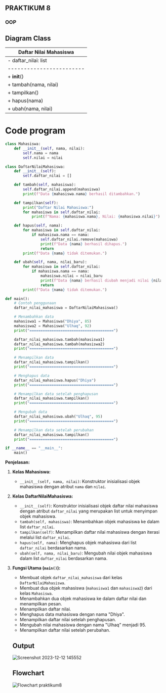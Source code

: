 ## PRAKTIKUM 8
### OOP
## Diagram Class

| Daftar Nilai Mahasiswa   |
| ------------------------ |
| - daftar_nilai: list     |
| ------------------------ |
| + **init**()             |
| + tambah(nama, nilai)    |
| + tampilkan()            |
| + hapus(nama)            |
| + ubah(nama, nilai)      |

# Code program
``` py
class Mahasiswa:
    def __init__(self, nama, nilai):
        self.nama = nama
        self.nilai = nilai

class DaftarNilaiMahasiswa:
    def __init__(self):
        self.daftar_nilai = []

    def tambah(self, mahasiswa):
        self.daftar_nilai.append(mahasiswa)
        print(f"Data {mahasiswa.nama} berhasil ditambahkan.")

    def tampilkan(self):
        print("Daftar Nilai Mahasiswa:")
        for mahasiswa in self.daftar_nilai:
            print(f"Nama: {mahasiswa.nama}, Nilai: {mahasiswa.nilai}")

    def hapus(self, nama):
        for mahasiswa in self.daftar_nilai:
            if mahasiswa.nama == nama:
                self.daftar_nilai.remove(mahasiswa)
                print(f"Data {nama} berhasil dihapus.")
                return
        print(f"Data {nama} tidak ditemukan.")

    def ubah(self, nama, nilai_baru):
        for mahasiswa in self.daftar_nilai:
            if mahasiswa.nama == nama:
                mahasiswa.nilai = nilai_baru
                print(f"Data {nama} berhasil diubah menjadi nilai {nilai_baru}.")
                return
        print(f"Data {nama} tidak ditemukan.")

def main():
    # Contoh penggunaan
    daftar_nilai_mahasiswa = DaftarNilaiMahasiswa()

    # Menambahkan data
    mahasiswa1 = Mahasiswa("Dhiya", 85)
    mahasiswa2 = Mahasiswa("Ulhaq", 92)
    print("======================================")

    daftar_nilai_mahasiswa.tambah(mahasiswa1)
    daftar_nilai_mahasiswa.tambah(mahasiswa2)
    print("======================================")

    # Menampilkan data
    daftar_nilai_mahasiswa.tampilkan()
    print("======================================")

    # Menghapus data
    daftar_nilai_mahasiswa.hapus("Dhiya")
    print("======================================")

    # Menampilkan data setelah penghapusan
    daftar_nilai_mahasiswa.tampilkan()
    print("======================================")

    # Mengubah data
    daftar_nilai_mahasiswa.ubah("Ulhaq", 95)
    print("======================================")

    # Menampilkan data setelah perubahan
    daftar_nilai_mahasiswa.tampilkan()
    print("======================================")

if __name__ == "__main__":
    main()
```
**Penjelasan:**
1. **Kelas Mahasiswa:**
   - `__init__(self, nama, nilai)`: Konstruktor inisialisasi objek mahasiswa dengan atribut `nama` dan `nilai`.

2. **Kelas DaftarNilaiMahasiswa:**
   - `__init__(self)`: Konstruktor inisialisasi objek daftar nilai mahasiswa dengan atribut `daftar_nilai` yang merupakan list untuk menyimpan objek mahasiswa.
   - `tambah(self, mahasiswa)`: Menambahkan objek mahasiswa ke dalam list `daftar_nilai`.
   - `tampilkan(self)`: Menampilkan daftar nilai mahasiswa dengan iterasi melalui list `daftar_nilai`.
   - `hapus(self, nama)`: Menghapus objek mahasiswa dari list `daftar_nilai` berdasarkan nama.
   - `ubah(self, nama, nilai_baru)`: Mengubah nilai objek mahasiswa dalam list `daftar_nilai` berdasarkan nama.

3. **Fungsi Utama (`main()`):**
   - Membuat objek `daftar_nilai_mahasiswa` dari kelas `DaftarNilaiMahasiswa`.
   - Membuat dua objek mahasiswa (`mahasiswa1` dan `mahasiswa2`) dari kelas `Mahasiswa`.
   - Menambahkan dua objek mahasiswa ke dalam daftar nilai dan menampilkan pesan.
   - Menampilkan daftar nilai.
   - Menghapus data mahasiswa dengan nama "Dhiya".
   - Menampilkan daftar nilai setelah penghapusan.
   - Mengubah nilai mahasiswa dengan nama "Ulhaq" menjadi 95.
   - Menampilkan daftar nilai setelah perubahan.

   ## Output
   ![Screenshot 2023-12-12 145552](https://github.com/Pynixz/praktikum8/assets/147568964/3d9459a3-82ae-46b2-b64e-cd6819694f07)

   ## Flowchart
   ![Flowchart praktikum8](https://github.com/Pynixz/praktikum8/assets/147568964/d909514c-101d-412d-8948-a11fe26388bc)
